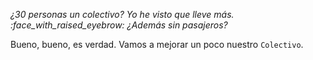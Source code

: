 _¿30 personas un colectivo? Yo he visto que lleve más. :face_with_raised_eyebrow: ¿Además sin pasajeros?_ 

Bueno, bueno, es verdad. Vamos a mejorar un poco nuestro `Colectivo`. 